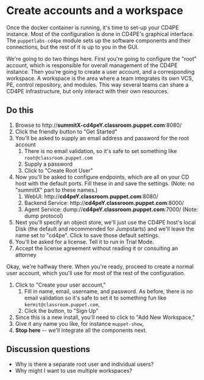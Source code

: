# Create accounts and a workspace

Once the docker container is running, it's time to set-up your CD4PE instance.  Most of the configuration is done in CD4PE's graphical interface.  The `puppetlabs-cd4pe` module sets up the software components and their connections, but the rest of it is up to you in the GUI.

We're going to do two things here.  First you're going to configure the "root" account, which is responsible for overall management of the CD4PE instance.  Then you're going to create a user account, and a corresponding workspace.  A workspace is the area where a team integrates its own VCS, PE, control repository, and modules.  This way several teams can share a CD4PE infrastructure, but only interact with their own resources.

## Do this

1. Browse to http://**summitX-cd4peY.classroom.puppet.com**:8080/
1. Click the friendly button to "Get Started"
1. You'll be asked to supply an email address and password for the root account
    1. There is no email validation, so it's safe to set something like `root@classroom.puppet.com`
    1. Supply a password
    1. Click to "Create Root User"
1. Now you'll be asked to configure endpoints, which are all on your CD host with the default ports.  Fill these in and save the settings.  (Note: no "summitX" part to these names.)
    1. WebUI: http://**cd4peY.classroom.puppet.com**:8080/
    1. Backend Service: http://**cd4peY.classroom.puppet.com**:8000/
    1. Agent Service: dump://**cd4peY.classroom.puppet.com**:7000/ (Note: dump protocol)
1. Next you'll specify an object store, we'll just use the CD4PE host's local Disk (the default and recommended for Jumpstarts) and we'll leave the name set to "cd4pe".  Click to save those default settings.
1. You'll be asked for a license.  Tell it to run in Trial Mode.
1. Accept the license agreement without reading it or consulting an attorney

Okay, we're halfway there.  When you're ready, proceed to create a normal user account, which you'll use for most of the rest of the configuration.

1. Click to "Create your user account,"
    1. Fill in name, email, username, and password.  As before, there is no email validation so it's safe to set it to something fun like `kermit@classroom.puppet.com`,
    1. Click the button, to "Sign Up"
1. Since this is a new install, you'll need to click to "Add New Workspace,"
1. Give it any name you like, for instance `muppet-show`,
1. **Stop here** -- we'll integrate all the components next.

## Discussion questions

* Why is there a separate root user and individual users?
* Why might I want to use multiple workspaces?
